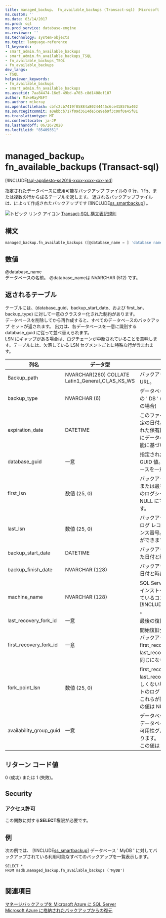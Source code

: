 ```yaml
---
title: managed_backup。 fn_available_backups (Transact-sql) |Microsoft Docs
ms.custom: ''
ms.date: 03/14/2017
ms.prod: sql
ms.prod_service: database-engine
ms.reviewer: ''
ms.technology: system-objects
ms.topic: language-reference
f1_keywords:
- smart_admin.fn_available_backups
- smart_admin.fn_available_backups_TSQL
- fn_available_backups_TSQL
- fn_available_backups
dev_langs:
- TSQL
helpviewer_keywords:
- fn_available_backups
- smart_admin.fn_available_backups
ms.assetid: 7aa84474-16e5-49bd-a703-c8d1408ef107
author: MikeRayMSFT
ms.author: mikeray
ms.openlocfilehash: cbfc2cb7419f05884a80244445c6ce418576a402
ms.sourcegitcommit: a0ebbcb717f09d3614de5ce9eb9f3c00f0a45f81
ms.translationtype: MT
ms.contentlocale: ja-JP
ms.lasthandoff: 06/26/2020
ms.locfileid: "85409351"
---
```

# <a name="managed_backupfn_available_backups-transact-sql"></a>managed_backup。 fn_available_backups (Transact-sql)
[!INCLUDE[tsql-appliesto-ss2016-xxxx-xxxx-xxx-md](../../includes/tsql-appliesto-ss2016-xxxx-xxxx-xxx-md.md)]

  指定されたデータベースに使用可能なバックアップ ファイルの 0 行、1 行、または複数の行から成るテーブルを返します。 返されるバックアップファイルは、によって作成されたバックアップです [!INCLUDE[ss_smartbackup](../../includes/ss-smartbackup-md.md)] 。  
  
 ![トピック リンク アイコン](../../database-engine/configure-windows/media/topic-link.gif "トピック リンク アイコン") [Transact-SQL 構文表記規則](../../t-sql/language-elements/transact-sql-syntax-conventions-transact-sql.md)  
  
## <a name="syntax"></a>構文  
  
```sql  
managed_backup.fn_available_backups ([@database_name = ] 'database name')  
```  
  
##  <a name="arguments"></a><a name="Arguments"></a>数値  
 @database_name  
 データベースの名前。 @database_nameは NVARCHAR (512) です。  
  
## <a name="table-returned"></a>返されるテーブル  
 テーブルには、(database_guid、backup_start_date、および first_lsn、backup_type) に対して一意のクラスター化された制約があります。   
データベースを削除してから再作成すると、すべてのデータベースのバックアップ セットが返されます。 出力は、各データベースを一意に識別する database_guid に従って並べ替えられます。   
LSN にギャップがある場合は、ログチェーンが中断されていることを意味します。テーブルには、欠落している LSN セグメントごとに特殊な行が含まれます。  
  
|列名|データ型|説明|  
|-----------------|---------------|-----------------|  
|Backup_path|NVARCHAR(260) COLLATE Latin1_General_CI_AS_KS_WS|バックアップファイルの URL。|  
|backup_type|NVARCHAR (6)|データベースバックアップ用の ' DB ' (ログバックアップの場合)|  
|expiration_date|DATETIME|このファイルが削除される予定の日付。 これは、指定された保有期間内の特定の時点にデータベースを復旧する機能に基づいて設定されます。|  
|database_guid|一意|指定されたデータベースの GUID 値。  GUID はデータベースを一意に識別します。|  
|first_lsn|数値 (25, 0)|バックアップセット内の最初または最も古いログレコードのログシーケンス番号。 NULL にすることができます。|  
|last_lsn|数値 (25, 0)|バックアップ セットの次のログ レコードのログ シーケンス番号。 NULL にすることができます。|  
|backup_start_date|DATETIME|バックアップ操作が開始された日付と時刻。|  
|backup_finish_date|NVARCHAR (128)|バックアップ操作が終了した日付と時刻。|  
|machine_name|NVARCHAR (128)|SQL Server インスタンスがインストールされ、実行されているコンピューターの名前 [!INCLUDE[ss_smartbackup](../../includes/ss-smartbackup-md.md)] 。|  
|last_recovery_fork_id|一意|最後の復旧分岐の id 番号。|  
|first_recovery_fork_id|一意|開始復旧分岐の ID。 データバックアップの場合、first_recovery_fork_guid は last_recovery_fork_guid と同じになります。|  
|fork_point_lsn|数値 (25, 0)|first_recovery_fork_id が last_recovery_fork_id に等しくない場合は、分岐ポイントのログ シーケンス番号。 これらが同じである場合、この値は NULL になります。|  
|availability_group_guid|一意|データベースが Always On データベースの場合、これが可用性グループの GUID になります。 それ以外の場合、この値は NULL になります。|  
  
## <a name="return-code-value"></a>リターン コード値  
 0 (成功) または 1 (失敗)。  
  
## <a name="security"></a>Security  
  
### <a name="permissions"></a>アクセス許可  
 この関数に対する**SELECT**権限が必要です。  
  
## <a name="examples"></a>例  
 次の例では、 [!INCLUDE[ss_smartbackup](../../includes/ss-smartbackup-md.md)] データベース ' MyDB ' に対してバックアップされている利用可能なすべてのバックアップを一覧表示します。  
  
```  
SELECT *   
FROM msdb.managed_backup.fn_available_backups ('MyDB')  
  
```  
  
## <a name="see-also"></a>関連項目  
 [マネージバックアップを Microsoft Azure に SQL Server](../../relational-databases/backup-restore/sql-server-managed-backup-to-microsoft-azure.md)   
 [Microsoft Azure に格納されたバックアップからの復元](../../relational-databases/backup-restore/restoring-from-backups-stored-in-microsoft-azure.md)  
  
  
